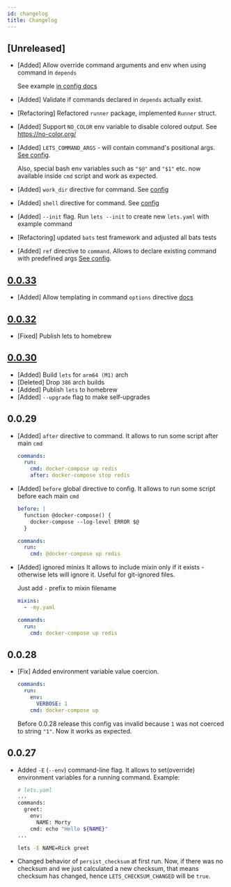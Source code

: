 ```yaml
---
id: changelog
title: Changelog
---
```


## [Unreleased]

* [Added] Allow override command arguments and env when using command in `depends`

   See example [in config docs](/docs/config#override-arguments-in-depends-command)

* [Added] Validate if commands declared in `depends` actually exist.
* [Refactoring] Refactored `runner` package, implemented `Runner` struct.
* [Added] Support `NO_COLOR` env variable to disable colored output. See https://no-color.org/
* [Added] `LETS_COMMAND_ARGS` - will contain command's positional args. [See config](/docs/env#default-environment-variables).
  
  Also, special bash env variables such as `"$@"` and `"$1"` etc. now available inside `cmd` script and work as expected. 
* [Added] `work_dir` directive for command. See [config](/docs/config#work_dir)
* [Added] `shell` directive for command. See [config](/docs/config#shell-1)
* [Added] `--init` flag. Run `lets --init` to create new `lets.yaml` with example command
* [Refactoring] updated `bats` test framework and adjusted all bats tests 
* [Added] `ref` directive to `command`. Allows to declare existing command with predefined args [See config](/docs/config#ref).


## [0.0.33](https://github.com/lets-cli/lets/releases/tag/v0.0.33)

* [Added] Allow templating in command `options` directive [docs](/docs/advanced_usage#command-templates)


## [0.0.32](https://github.com/lets-cli/lets/releases/tag/v0.0.32)

* [Fixed] Publish lets to homebrew


## [0.0.30](https://github.com/lets-cli/lets/releases/tag/v0.0.30)

* [Added] Build `lets` for `arm64 (M1)` arch
* [Deleted] Drop `386` arch builds
* [Added] Publish `lets` to homebrew
* [Added] `--upgrade` flag to make self-upgrades


## 0.0.29

* [Added] `after` directive to command.
  It allows to run some script after main `cmd`
  ```yaml
  commands:
    run:
      cmd: docker-compose up redis
      after: docker-compose stop redis
  ```

* [Added] `before` global directive to config.
  It allows to run some script before each main `cmd`
  ```yaml
  before: |
    function @docker-compose() {
      docker-compose --log-level ERROR $@
    }
  
  commands:
    run:
      cmd: @docker-compose up redis
  ```

* [Added] ignored minixs
  It allows to include mixin only if it exists - otherwise lets will ignore it.
  Useful for git-ignored files.
  
  Just add `-` prefix to mixin filename
  
  ```yaml
  mixins:
    - -my.yaml
  
  commands:
    run:
      cmd: docker-compose up redis
  ```

  
## 0.0.28

* [Fix] Added environment variable value coercion.

  ```yaml
  commands:
    run:
      env:
        VERBOSE: 1
      cmd: docker-compose up
  ```

  Before 0.0.28 release this config vas invalid because `1` was not coerced to string `"1"`. Now it works as expected.

## 0.0.27

* Added `-E` (`--env`) command-line flag. It allows to set(override) environment variables for a running command.
  Example:
  
  ```bash
  # lets.yaml
  ...
  commands:
    greet:
      env:
        NAME: Morty
      cmd: echo "Hello ${NAME}"
  ...

  lets -E NAME=Rick greet
  ```

* Changed behavior of `persist_checksum` at first run. Now, if there was no checksum and we just calculated a new checksum, that means checksum has changed, hence `LETS_CHECKSUM_CHANGED` will be `true`.
